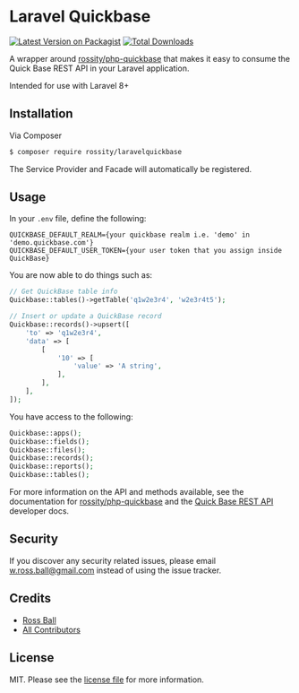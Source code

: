 # Laravel Quickbase
[![Latest Version on Packagist][ico-version]][link-packagist]
[![Total Downloads][ico-downloads]][link-downloads]

A wrapper around [rossity/php-quickbase](https://github.com/rossity/php-quickbase) that makes it easy to consume the Quick Base REST API in your Laravel application.

Intended for use with Laravel 8+

## Installation

Via Composer

``` bash
$ composer require rossity/laravelquickbase
```

The Service Provider and Facade will automatically be registered.

## Usage
In your `.env` file, define the following:
```
QUICKBASE_DEFAULT_REALM={your quickbase realm i.e. 'demo' in 'demo.quickbase.com'}
QUICKBASE_DEFAULT_USER_TOKEN={your user token that you assign inside QuickBase}
```

You are now able to do things such as:
```php
// Get QuickBase table info
Quickbase::tables()->getTable('q1w2e3r4', 'w2e3r4t5');

// Insert or update a QuickBase record
Quickbase::records()->upsert([
    'to' => 'q1w2e3r4',
    'data' => [
        [
            '10' => [
                'value' => 'A string',
            ],
        ],
    ],
]);
```

You have access to the following:
```php
Quickbase::apps();
Quickbase::fields();
Quickbase::files();
Quickbase::records();
Quickbase::reports();
Quickbase::tables();
```

For more information on the API and methods available, see the documentation for [rossity/php-quickbase](https://github.com/rossity/php-quickbase) and the [Quick Base REST API](https://developer.quickbase.com/) developer docs.

## Security

If you discover any security related issues, please email w.ross.ball@gmail.com instead of using the issue tracker.

## Credits

- [Ross Ball][link-author]
- [All Contributors][link-contributors]

## License

MIT. Please see the [license file](license.md) for more information.

[ico-version]: https://img.shields.io/packagist/v/rossity/laravel-quickbase.svg?style=flat-square
[ico-downloads]: https://img.shields.io/packagist/dt/rossity/laravel-quickbase.svg?style=flat-square

[link-packagist]: https://packagist.org/packages/rossity/laravel-quickbase
[link-downloads]: https://packagist.org/packages/rossity/laravel-quickbase
[link-travis]: https://travis-ci.org/rossity/laravel-quickbase
[link-styleci]: https://styleci.io/repos/12345678
[link-author]: https://github.com/rossity
[link-contributors]: ../../contributors
